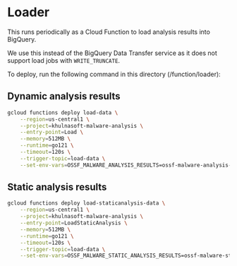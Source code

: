 # Loader

This runs periodically as a Cloud Function to load analysis results into
BigQuery.

We use this instead of the BigQuery Data Transfer service as it does not support
load jobs with `WRITE_TRUNCATE`.

To deploy, run the following command in this directory (/function/loader):

## Dynamic analysis results

```bash
gcloud functions deploy load-data \
    --region=us-central1 \
    --project=khulnasoft-malware-analysis \
    --entry-point=Load \
    --memory=512MB \
    --runtime=go121 \
    --timeout=120s \
    --trigger-topic=load-data \
    --set-env-vars=OSSF_MALWARE_ANALYSIS_RESULTS=ossf-malware-analysis-results,GCP_PROJECT=khulnasoft-malware-analysis
```

## Static analysis results

```bash
gcloud functions deploy load-staticanalysis-data \
    --region=us-central1 \
    --project=khulnasoft-malware-analysis \
    --entry-point=LoadStaticAnalysis \
    --memory=512MB \
    --runtime=go121 \
    --timeout=120s \
    --trigger-topic=load-data \
    --set-env-vars=OSSF_MALWARE_STATIC_ANALYSIS_RESULTS=ossf-malware-static-analysis-results-v1,GCP_PROJECT=khulnasoft-malware-analysis
```
